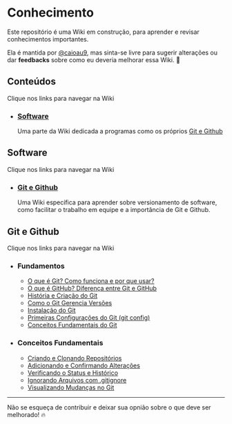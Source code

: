 # Conhecimento
Este repositório é uma Wiki em construção, para aprender e revisar conhecimentos importantes.

Ela é mantida por [@caioau9](https://github.com/caioau9), mas sinta-se livre para sugerir alterações ou dar **feedbacks** sobre como eu deveria melhorar essa Wiki. :rocket:

## Conteúdos 
Clique nos links para navegar na Wiki
- ### [Software](#software-1)
  
  Uma parte da Wiki dedicada a programas como os próprios [Git e Github](#git-e-github-1)


## Software
Clique nos links para navegar na Wiki
- ### [Git e Github](#git-e-github-1)
  Uma Wiki específica para aprender sobre versionamento de software, como facilitar o trabalho em equipe e a importância de Git e Github.

## Git e Github
Clique nos links para navegar na Wiki
- ### Fundamentos 
  - [O que é Git? Como funciona e por que usar?](https://github.com/caioau9/Conhecimento/blob/main/software/git-github/1-fundamentos/1.1-o-que-e-git.md)
  - [O que é GitHub? Diferença entre Git e GitHub](https://github.com/caioau9/Conhecimento/blob/main/software/git-github/1-fundamentos/1.2-o-que-e-github.md)
  - [História e Criação do Git](https://github.com/caioau9/Conhecimento/blob/main/software/git-github/1-fundamentos/1.3-historia-do-git.md)
  - [Como o Git Gerencia Versões](https://github.com/caioau9/Conhecimento/blob/main/software/git-github/1-fundamentos/1.4-gerenciamento-de-versoes.md)
  - [Instalação do Git](https://github.com/caioau9/Conhecimento/blob/main/software/git-github/1-fundamentos/1.5-instalando-o-git.md)
  - [Primeiras Configurações do Git (git config)](https://github.com/caioau9/Conhecimento/blob/main/software/git-github/1-fundamentos/1.6-primeiras-configuracoes.md)
  - [Conceitos Fundamentais do Git](https://github.com/caioau9/Conhecimento/blob/main/software/git-github/1-fundamentos/1.7-conceitos-fundamentais.md)

- ### Conceitos Fundamentais
  - [Criando e Clonando Repositórios](https://github.com/caioau9/Conhecimento/blob/main/software/git-github/2-conceitos-essenciais/2.1-criando-e-clonando.md)
  - [Adicionando e Confirmando Alterações](https://github.com/caioau9/Conhecimento/blob/main/software/git-github/2-conceitos-essenciais/2.2-adcionando-alteracoes.md)
  - [Verificando o Status e Histórico](https://github.com/caioau9/Conhecimento/blob/main/software/git-github/2-conceitos-essenciais/2.3-verificando-o-status.md)
  - [Ignorando Arquivos com .gitignore](https://github.com/caioau9/Conhecimento/blob/main/software/git-github/2-conceitos-essenciais/2.4-ignorando-arquivos.md)
  - [Visualizando Mudanças no Git](https://github.com/caioau9/Conhecimento/blob/main/software/git-github/2-conceitos-essenciais/2.5-vizualizando-mudancas.md)
  
---

Não se esqueça de contribuir e deixar sua opnião sobre o que deve ser melhorado! :fire: